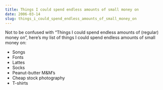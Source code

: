 ```yaml
---
title: Things I could spend endless amounts of small money on
date: 2006-03-14
slug: things_i_could_spend_endless_amounts_of_small_money_on
---
```

<p>Not to be confused with &#8220;Things I could spend endless amounts of (regular) money on&#8221;, here&#8217;s my list of things I could spend endless amounts of small money on:</p>

<ul>
<li>Songs</li>
<li>Fonts</li>
<li>Lattes</li>
<li>Socks</li>
<li>Peanut-butter M&amp;M&#8217;s</li>
<li>Cheap stock photography</li>
<li>T-shirts</li>
</ul>